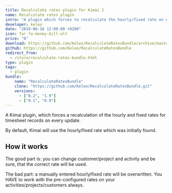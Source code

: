 ```yaml
---
title: Recalculate rates plugin for Kimai 2
name: Recalculate rates plugin
intro: "A plugin which forces to recalculate the hourly/fixed rate on every timesheet update"
developer: keleo
date: "2019-06-16 12:00:00 +0200"
icon: far fa-money-bill-alt
price: "0"
download: https://github.com/Keleo/RecalculateRatesBundle/archive/master.zip
github: https://github.com/Keleo/RecalculateRatesBundle
redirect_from:
  - /store/recalculate-rates-bundle.html
type: plugin
tags:
  - plugin
bundle:
    name: "RecalculateRatesBundle"
    clone: "https://github.com/Keleo/RecalculateRatesBundle.git"
    versions: 
      - ["0.2", "1.9"]
      - ["0.1", "0.9"]
---
```


A Kimai plugin, which forces a recalculation of the hourly and fixed rates for timesheet records on every update.

By default, Kimai will use the hourly/fixed rate which was initially found.

## How it works

The good part is: you can change customer/project and activity and be sure, that the correct rate will be used.

The bad part: a manually entered hourly/fixed rate will be overwritten. You HAVE to work with the pre-configured rates on your activities/projects/customers always.  
